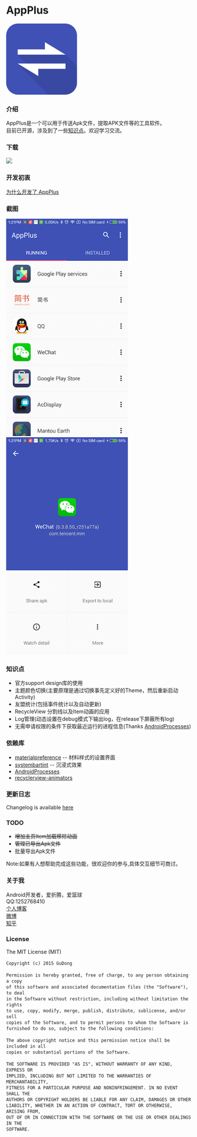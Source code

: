 # AppPlus #
![icon](../app/src/main/res/mipmap-xxxhdpi/ic_launcher.png "")
### 介绍 ###
AppPlus是一个可以用于传送Apk文件，提取APK文件等的工具软件。<br>
目前已开源，涉及到了一些[知识点](#jump)。欢迎学习交流。

### 下载 ###
<a href="http://fir.im/appplus" target="_blank"><img src="http://7xju1s.com1.z0.glb.clouddn.com/image/f/e4/c6448a68d2b26dd2fc31a20693a66.png"/></a>

### 开发初衷 ###

[为什么开发了 AppPlus](http://maoruibin.github.io/technology/2015/12/21/reason-for-appplus.html)

### 截图 ###

![index](../art/index.png "")
![detail](../art/detail.png "")

### <a name="jump">知识点</a> ###
* 官方support design库的使用
* 主题颜色切换(主要原理是通过切换事先定义好的Theme，然后重新启动Activity)
* 友盟统计(包括事件统计以及自动更新)
* RecycleView 分割线以及Item动画的应用
* Log管理(动态设置在debug模式下输出log，在release下屏蔽所有log)
* 无需申请权限的条件下获取最近运行的进程信息(Thanks [AndroidProcesses](https://github.com/jaredrummler/AndroidProcesses))

### 依赖库 ###
* [materialpreference](https://github.com/jenzz/Android-MaterialPreference) -- 材料样式的设置界面
* [systembartint](https://github.com/jgilfelt/SystemBarTint) -- 沉浸式效果
* [AndroidProcesses](https://github.com/jaredrummler/AndroidProcesses)
* [recyclerview-animators](https://github.com/wasabeef/recyclerview-animators)

### 更新日志 ###
Changelog is available [here](/doc/Changelog.md)

### TODO ###

* ~~增加主页Item加载移除动画~~
* ~~管理已导出Apk文件~~
* 批量导出Apk文件

Note:如果有人想帮助完成这些功能，很欢迎你的参与,具体交互细节可商讨。

### 关于我 ###
Android开发者，爱折腾，爱篮球
<br>QQ:1252768410
<br>[个人博客](https://maoruibin.github.io/)
<br>[微博](http://weibo.com/u/1874136301)
<br>[知乎](https://www.zhihu.com/people/maoruibin)

### License ###

   The MIT License (MIT)

    Copyright (c) 2015 GuDong

    Permission is hereby granted, free of charge, to any person obtaining a copy
    of this software and associated documentation files (the "Software"), to deal
    in the Software without restriction, including without limitation the rights
    to use, copy, modify, merge, publish, distribute, sublicense, and/or sell
    copies of the Software, and to permit persons to whom the Software is
    furnished to do so, subject to the following conditions:

    The above copyright notice and this permission notice shall be included in all
    copies or substantial portions of the Software.

    THE SOFTWARE IS PROVIDED "AS IS", WITHOUT WARRANTY OF ANY KIND, EXPRESS OR
    IMPLIED, INCLUDING BUT NOT LIMITED TO THE WARRANTIES OF MERCHANTABILITY,
    FITNESS FOR A PARTICULAR PURPOSE AND NONINFRINGEMENT. IN NO EVENT SHALL THE
    AUTHORS OR COPYRIGHT HOLDERS BE LIABLE FOR ANY CLAIM, DAMAGES OR OTHER
    LIABILITY, WHETHER IN AN ACTION OF CONTRACT, TORT OR OTHERWISE, ARISING FROM,
    OUT OF OR IN CONNECTION WITH THE SOFTWARE OR THE USE OR OTHER DEALINGS IN THE
    SOFTWARE.
